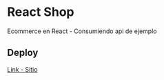 # React Shop

Ecommerce en React - Consumiendo api de ejemplo


## Deploy

[Link - Sitio](https://react-mini-store.netlify.app)

